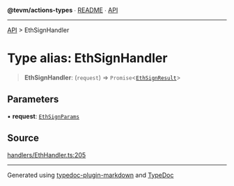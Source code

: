**@tevm/actions-types** ∙ [README](../README.md) ∙ [API](../API.md)

***

[API](../API.md) > EthSignHandler

# Type alias: EthSignHandler

> **EthSignHandler**: (`request`) => `Promise`\<[`EthSignResult`](EthSignResult.md)\>

## Parameters

▪ **request**: [`EthSignParams`](EthSignParams.md)

## Source

[handlers/EthHandler.ts:205](https://github.com/evmts/tevm-monorepo/blob/main/packages/actions-types/src/handlers/EthHandler.ts#L205)

***
Generated using [typedoc-plugin-markdown](https://www.npmjs.com/package/typedoc-plugin-markdown) and [TypeDoc](https://typedoc.org/)
